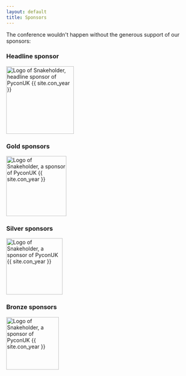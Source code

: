 ```yaml
---
layout: default
title: Sponsors
---
```


<p>The conference wouldn't happen without the generous support of our sponsors:</p>

<div class="box box_blue">
  <h3>Headline sponsor</h3>
  <p><a href="#"><img height="180" width="180" src="/images/sponsors/snakeholder.png" alt="Logo of Snakeholder, headline sponsor of PyconUK {{ site.con_year }}" title="Snakeholder"></a></p>
</div>

<div class="box box_yellow">
  <h3>Gold sponsors</h3>
  <a href="#"><img height="160" width="160" src="/images/sponsors/snakeholder.png" alt="Logo of Snakeholder, a sponsor of PyconUK {{ site.con_year }}" title="Snakeholder"></a>
</div>

<div class="box box_silver">
  <h3>Silver sponsors</h3>
  <a href="#"><img height="150" width="150" src="/images/sponsors/snakeholder.png" alt="Logo of Snakeholder, a sponsor of PyconUK {{ site.con_year }}" title="Snakeholder"></a>
</div>

<div class="box box_bronze">
  <h3>Bronze sponsors</h3>
  <a href="#"><img height="140" width="140" src="/images/sponsors/snakeholder.png" alt="Logo of Snakeholder, a sponsor of PyconUK {{ site.con_year }}" title="Snakeholder"></a>
</div>
